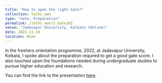 ```yaml
---
title: "How to open the right Gate?"
collection: talks_own
type: "Gate, Preparation"
permalink: /talks_own/2_GateJU2
venue: "Jadavapur University, Kolkata (Online)"
date: 2022-11-18
location: None
---
```


In the freshers orientation programme, 2022, at Jadavapur University, Kolkata, I spoke about the preparation required to get a good gate score. I also touched upon the foundations needed during undergraduate studies to pursue higher education and research. 

You can find the link to the presentation [here](https://mainak-biswas1999.github.io).